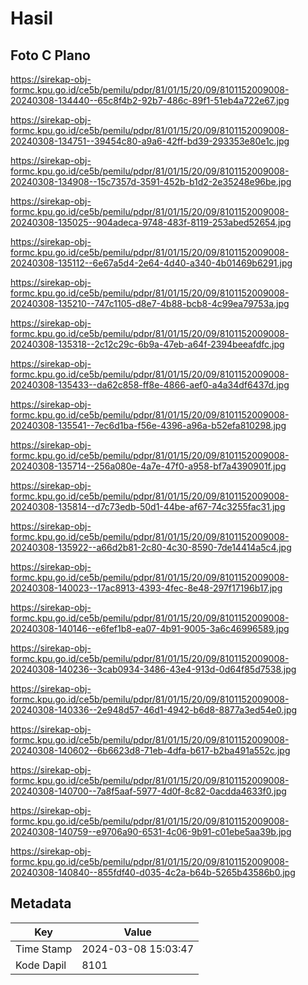 # Hasil

## Foto C Plano

https://sirekap-obj-formc.kpu.go.id/ce5b/pemilu/pdpr/81/01/15/20/09/8101152009008-20240308-134440--65c8f4b2-92b7-486c-89f1-51eb4a722e67.jpg

https://sirekap-obj-formc.kpu.go.id/ce5b/pemilu/pdpr/81/01/15/20/09/8101152009008-20240308-134751--39454c80-a9a6-42ff-bd39-293353e80e1c.jpg

https://sirekap-obj-formc.kpu.go.id/ce5b/pemilu/pdpr/81/01/15/20/09/8101152009008-20240308-134908--15c7357d-3591-452b-b1d2-2e35248e96be.jpg

https://sirekap-obj-formc.kpu.go.id/ce5b/pemilu/pdpr/81/01/15/20/09/8101152009008-20240308-135025--904adeca-9748-483f-8119-253abed52654.jpg

https://sirekap-obj-formc.kpu.go.id/ce5b/pemilu/pdpr/81/01/15/20/09/8101152009008-20240308-135112--6e67a5d4-2e64-4d40-a340-4b01469b6291.jpg

https://sirekap-obj-formc.kpu.go.id/ce5b/pemilu/pdpr/81/01/15/20/09/8101152009008-20240308-135210--747c1105-d8e7-4b88-bcb8-4c99ea79753a.jpg

https://sirekap-obj-formc.kpu.go.id/ce5b/pemilu/pdpr/81/01/15/20/09/8101152009008-20240308-135318--2c12c29c-6b9a-47eb-a64f-2394beeafdfc.jpg

https://sirekap-obj-formc.kpu.go.id/ce5b/pemilu/pdpr/81/01/15/20/09/8101152009008-20240308-135433--da62c858-ff8e-4866-aef0-a4a34df6437d.jpg

https://sirekap-obj-formc.kpu.go.id/ce5b/pemilu/pdpr/81/01/15/20/09/8101152009008-20240308-135541--7ec6d1ba-f56e-4396-a96a-b52efa810298.jpg

https://sirekap-obj-formc.kpu.go.id/ce5b/pemilu/pdpr/81/01/15/20/09/8101152009008-20240308-135714--256a080e-4a7e-47f0-a958-bf7a4390901f.jpg

https://sirekap-obj-formc.kpu.go.id/ce5b/pemilu/pdpr/81/01/15/20/09/8101152009008-20240308-135814--d7c73edb-50d1-44be-af67-74c3255fac31.jpg

https://sirekap-obj-formc.kpu.go.id/ce5b/pemilu/pdpr/81/01/15/20/09/8101152009008-20240308-135922--a66d2b81-2c80-4c30-8590-7de14414a5c4.jpg

https://sirekap-obj-formc.kpu.go.id/ce5b/pemilu/pdpr/81/01/15/20/09/8101152009008-20240308-140023--17ac8913-4393-4fec-8e48-297f17196b17.jpg

https://sirekap-obj-formc.kpu.go.id/ce5b/pemilu/pdpr/81/01/15/20/09/8101152009008-20240308-140146--e6fef1b8-ea07-4b91-9005-3a6c46996589.jpg

https://sirekap-obj-formc.kpu.go.id/ce5b/pemilu/pdpr/81/01/15/20/09/8101152009008-20240308-140236--3cab0934-3486-43e4-913d-0d64f85d7538.jpg

https://sirekap-obj-formc.kpu.go.id/ce5b/pemilu/pdpr/81/01/15/20/09/8101152009008-20240308-140336--2e948d57-46d1-4942-b6d8-8877a3ed54e0.jpg

https://sirekap-obj-formc.kpu.go.id/ce5b/pemilu/pdpr/81/01/15/20/09/8101152009008-20240308-140602--6b6623d8-71eb-4dfa-b617-b2ba491a552c.jpg

https://sirekap-obj-formc.kpu.go.id/ce5b/pemilu/pdpr/81/01/15/20/09/8101152009008-20240308-140700--7a8f5aaf-5977-4d0f-8c82-0acdda4633f0.jpg

https://sirekap-obj-formc.kpu.go.id/ce5b/pemilu/pdpr/81/01/15/20/09/8101152009008-20240308-140759--e9706a90-6531-4c06-9b91-c01ebe5aa39b.jpg

https://sirekap-obj-formc.kpu.go.id/ce5b/pemilu/pdpr/81/01/15/20/09/8101152009008-20240308-140840--855fdf40-d035-4c2a-b64b-5265b43586b0.jpg


## Metadata

| Key        | Value               |
| ---------- | ------------------- |
| Time Stamp | 2024-03-08 15:03:47 |
| Kode Dapil | 8101                |




